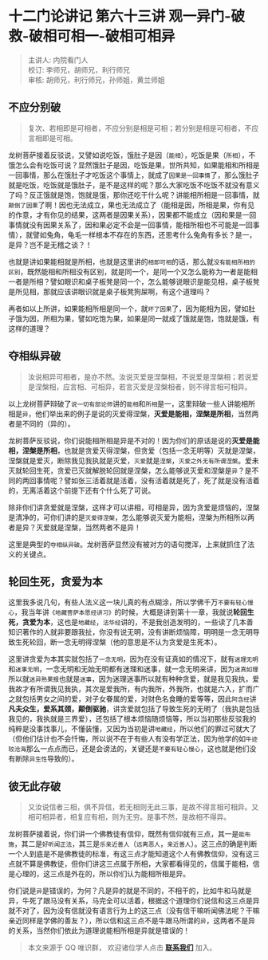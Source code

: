 # 十二门论讲记 第六十三讲 观一异门-破救-破相可相一-破相可相异

> 主讲人: 内院看门人 <br />
> 校订: 李师兄，胡师兄，利行师兄 <br />
> 审核: 胡师兄，利行师兄，孙师姐，黄兰师姐 <br />

## 不应分别破

> 复次、若相即是可相者，不应分别是相是可相；若分别是相是可相者，不应言相即是可相。

龙树菩萨接着反驳说，又譬如说吃饭，饿肚子是因（`能相`），吃饭是果（`所相`），不饿怎么会有吃饭可说？显然饿肚子是因，吃饭是果，世所共知，如果能相和所相是一回事情，那么在饿肚子才吃饭这个事情上，就成了`因果是一回事情`了，那么饿肚子就是吃饭，吃饭就是饿肚子，是不是这样的呢？那么大家吃饭不吃饭不就没有意义了吗？反正饿就是饱，饱就是饿，那你还吃干什么呢？讲能相所相是一回事情，就`颠倒了因果`了啊！因也无法成立，果也无法成立了（能相是因，所相是果，你有见的作意，才有你见的结果，这两者是因果关系），因果都不能成立（因和果是一回事情就没有因果关系了，因和果必定不会是一回事情，能相所相也不可能是一回事情），就譬如兔角，龟毛一样根本不存在的东西，还思考什么兔角有多长？是一，是异？岂不是无稽之谈？！

也就是讲如果能相就是所相，也就是这里讲的`相即可相`的话，那么就`没有能相所相的区别`，既然能相和所相没有区别，就是同一个，是同一个又怎么能称为一者是能相一者是所相？譬如眼识和桌子板凳是同一个，怎么能够说眼识是能见相，桌子板凳是所见相，那就应该讲眼识就是桌子板凳狗屎啊，有这个道理吗？

再者如以上所讲，如果能相所相是同一个，就`坏了因果`了，因为能相为因，譬如肚子饿为因，所相为果，譬如吃饱为果，如果是同一就成了饿就是饱，饱就是饿，有这样的道理？

## 夺相纵异破

> 汝说相异可相者，是亦不然。汝说灭爱是涅槃相，不说爱是涅槃相；若说爱是涅槃相，应言相、可相异，若言灭爱是涅槃相者，则不得言相可相异。

以上龙树菩萨辩破了`说一切有部论师`讲的`能相`和`所相`是一，这里辩破一些人讲能相所相是`异`，他们举出来的例子是说的灭爱得涅槃，**灭爱是能相，涅槃是所相**，当然两者是不同的（异的）。

龙树菩萨反驳说，你们说能相所相是异是不对的！因为你们的原话是说的**灭爱是能相，涅槃是所相**，也就是贪爱灭得涅槃，但贪爱（包括一念无明等）灭就是涅槃，涅槃就是爱灭，断除我见我执就是灭爱，`灭爱`就是`涅槃`，`灭爱之外无有所谓涅槃`。爱未灭就轮回生死，贪爱已灭就解脱轮回就是涅槃，怎么能够说灭爱和涅槃是`异`？是不同的两回事情呢？譬如张三活着就是活着，没有活着就是死了，死了就是没有活着的，无离活着这个前提下还有个什么死了可说。

除非你们讲贪爱就是涅槃，这样才可以讲相，可相是异，因为贪爱是烦恼的，涅槃是清净的，可你们讲的是`灭爱得涅槃`，怎么能够说灭爱为能相，涅槃为所相所以两者是异？灭爱就是涅槃，当然两者不是异！

这里是典型的`夺相纵异破`。龙树菩萨显然没有被对方的语句搅浑，上来就抓住了法义的关键点。

## 轮回生死，贪爱为本

这里我多说几句，有些人法义这一块儿真的有点糊涂，所以学佛千万`不要有轻心慢心`，我当年讲`《地藏菩萨本愿经讲习》`的时候，大概是讲到第十一章，我就说**轮回生死，贪爱为本**，这也是`地藏经`，`法华经`讲的，不是我创造发明的，一些读了几本善知识著作的人就非要跟我扯，你没有说无明，没有讲断烦恼障，明明是一念无明导致生死轮回，断一念无明得涅槃（他的意思是不认为贪爱是生死本）。

这里讲贪爱为本其实就包括了`一念无明`，因为在没有证真如的情况下，就有`迷理无明`和`迷事无明`，一念无明和无始无明都有迷理和迷事，就一念无明来讲，因为`迷真如理`所以就`迷异熟果报`也就是`迷事`，因为迷理迷事所以就有种种贪爱，就是我见我执，爱我故才有所谓我见我执，其次是爱我所，有内我所，外我所，也就是六入，扩而广之就包括男女之间的爱，对子女眷属的爱，对财色名食睡的爱等等，因此`阿含经`讲**凡夫众生，爱系其颈，颠倒驱驰**，讲贪爱就包括了导致生死的无明了（我执是包括我见的，我执就是三界爱），还包括了根本烦恼随烦恼等，所以当初那些反驳我的纯粹是没事找事儿，不懂装懂，又因为当初是讲`地藏经`，所以他们的罪过可就大了（但他们估计也不会忏悔，所以说不在于有些人有没有学正法，因为他学的如`牛迹较沧海`那么一点点而已，还是会谤法的，关键还是`不要有轻心慢心`，这也就是他们没有断除`异生性`导致的）。

## 彼无此存破

> 又汝说信者三相，俱不异信，若无相则无此三事，是故不得言相可相异。又相可相异者，相复应有相，则为无穷。是事不然，是故相不得异。

龙树菩萨接着说，你们讲一个佛教徒有信仰，既然有信仰就有三点，其一是`能布施`，其二是`好听闻正法`，其三是`乐亲近善人`（`远离恶人`，`亲近善人`）。这三点的确是判断一个人到底是不是佛教徒的标准，有这三点才能知道这个人有佛教信仰，没有这三点就不算是佛教徒，但你们讲这三点属于所相，大家都看得见的，信属于能相，信是心理的，这三点是外在的，所以你们认为能相所相是异。

你们说是`异`是错误的，为何？凡是异的就是不同的，不相干的，比如牛和马就是异，牛死了跟马没有关系，马完全可以活着，根据这个道理你们说信和这三点是异就不对了，因为没有信就没有语言行为上的这三点（没有信干嘛听闻佛法呢？干嘛亲近同样是学佛的善友？），所以信和这三点不是牛跟马所谓的`异`，这两者不是异的关系，当然你们依此为道理说能相所相是异就是错误的！

> 本文来源于 QQ 唯识群， 欢迎诸位学人点击 **[联系我们](https://mp.weixin.qq.com/s/lZCfWjmLjgNR165Tx4_bCQ)** 加入。
